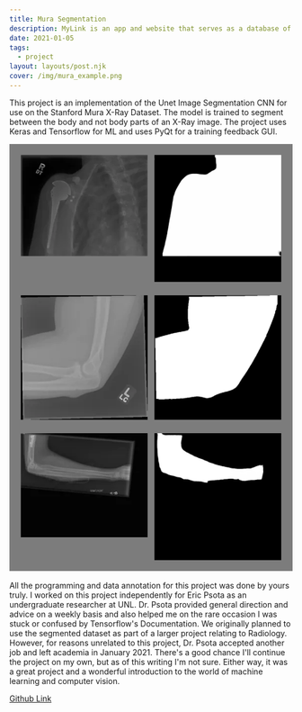 ```yaml
---
title: Mura Segmentation
description: MyLink is an app and website that serves as a database of all charitable organizations in Lincoln, NE.
date: 2021-01-05
tags:
  - project
layout: layouts/post.njk
cover: /img/mura_example.png
---
```

This project is an implementation of the Unet Image Segmentation CNN for use on the Stanford Mura X-Ray Dataset. The model is trained to segment between the body and not body parts of an X-Ray image. The project uses Keras and Tensorflow for ML and uses PyQt for a training feedback GUI.

![Some training examples](/img/mura_example.png)

All the programming and data annotation for this project was done by yours truly. I worked on this project independently for Eric Psota as an undergraduate researcher at UNL. Dr. Psota provided general direction and advice on a weekly basis and also helped me on the rare occasion I was stuck or confused by Tensorflow's Documentation. We originally planned to use the segmented dataset as part of a larger project relating to Radiology. However, for reasons unrelated to this project, Dr. Psota accepted another job and left academia in January 2021. There's a good chance I'll continue the project on my own, but as of this writing I'm not sure. Either way, it was a great project and a wonderful introduction to the world of machine learning and computer vision.

[Github Link](https://github.com/lukeboi/mura-segmentation)